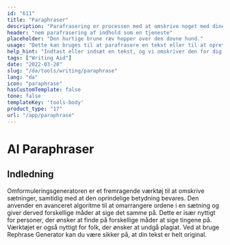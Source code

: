 ```yaml
---
id: "611"
title: "Paraphraser"
description: "Parafrasering er processen med at omskrive noget med dine egne ord. Det bruges ofte til at opsummere eller forenkle en tekst eller til at gøre den mere forståelig. Parafrasering kan også bruges til at skabe nye versioner af eksisterende indhold eller til at skabe indhold, der er mere tilgængeligt for et bredere publikum."
header: "nem parafrasering af indhold som en tjeneste"
placeholder: "Den hurtige brune ræv hopper over den dovne hund."
usage: "Dette kan bruges til at parafrasere en tekst eller til at oprette nye versioner af eksisterende indhold."
help_hint: "Indtast eller indsæt en tekst, og vi omskriver den for dig."
tags: ["Writing Aid"]
date: "2022-03-28"
slug: "/da/tools/writing/paraphrase"
lang: "da"
icon: "paraphrase"
hasCustomTemplate: false
tone: false
templateKey: 'tools-body'
product_type: "17"
url: "/app/paraphrase"
---
```


# AI Paraphraser

## Indledning

Omformuleringsgeneratoren er et fremragende værktøj til at omskrive sætninger, samtidig med at den oprindelige betydning bevares. Den anvender en avanceret algoritme til at omarrangere ordene i en sætning og giver derved forskellige måder at sige det samme på. Dette er især nyttigt for personer, der ønsker at finde på forskellige måder at sige tingene på. Værktøjet er også nyttigt for folk, der ønsker at undgå plagiat. Ved at bruge Rephrase Generator kan du være sikker på, at din tekst er helt original.
